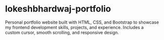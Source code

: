 # lokeshbhardwaj-portfolio
Personal portfolio website built with HTML, CSS, and Bootstrap to showcase my frontend development skills, projects, and experience. Includes a custom cursor, smooth scrolling, and responsive design.

